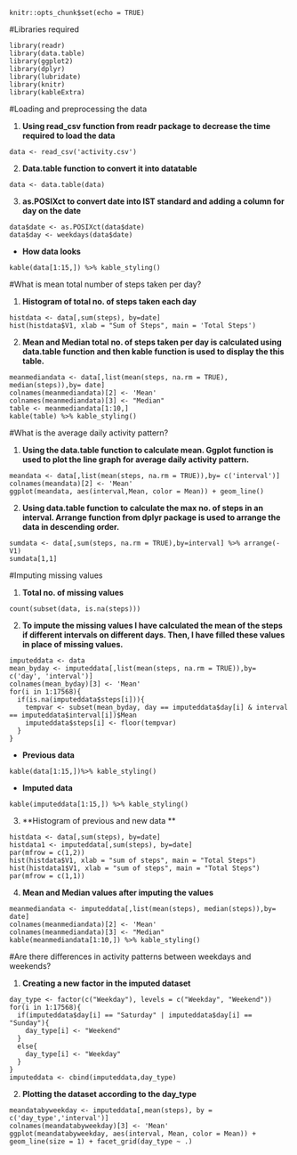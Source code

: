 
```{r, echo=FALSE}
knitr::opts_chunk$set(echo = TRUE)
```

#Libraries required

```{r, warning=FALSE, message=FALSE}
library(readr)
library(data.table)
library(ggplot2)
library(dplyr)
library(lubridate)
library(knitr)
library(kableExtra)
```

#Loading and preprocessing the data

1. **Using read_csv function from readr package to decrease the time required to load the data**

```{r}
data <- read_csv('activity.csv')
```

2. **Data.table function to convert it into datatable**

```{r}
data <- data.table(data)
```

3. **as.POSIXct to convert date into IST standard and adding a column for day on        the date**

```{r}
data$date <- as.POSIXct(data$date)
data$day <- weekdays(data$date)
```

- **How data looks**
```{r}
kable(data[1:15,]) %>% kable_styling()
```

#What is mean total number of steps taken per day?

1. **Histogram of total no. of steps taken each day**

```{r}
histdata <- data[,sum(steps), by=date]
hist(histdata$V1, xlab = "Sum of Steps", main = 'Total Steps')
```

2. **Mean and Median total no. of steps taken per day is calculated using               data.table function and then kable function is used to display the this            table.**

```{r}
meanmediandata <- data[,list(mean(steps, na.rm = TRUE), median(steps)),by= date]
colnames(meanmediandata)[2] <- 'Mean'
colnames(meanmediandata)[3] <- "Median"
table <- meanmediandata[1:10,]
kable(table) %>% kable_styling()
```


#What is the average daily activity pattern?

1. **Using the data.table function to calculate mean. Ggplot function is used to        plot the line graph for average daily activity pattern.**

```{r}
meandata <- data[,list(mean(steps, na.rm = TRUE)),by= c('interval')]
colnames(meandata)[2] <- 'Mean'
ggplot(meandata, aes(interval,Mean, color = Mean)) + geom_line()
```

2. **Using data.table function to calculate the max no. of steps in an interval.         Arrange function from dplyr package is used to arrange the data in descending       order.**

```{r}
sumdata <- data[,sum(steps, na.rm = TRUE),by=interval] %>% arrange(-V1)
sumdata[1,1]
```


#Imputing missing values

1. **Total no. of missing values**

```{r}
count(subset(data, is.na(steps)))
```

2. **To impute the missing values I have calculated the mean of the steps if            different intervals on different days. Then, I have filled these values in         place of missing values.**

```{r}
imputeddata <- data
mean_byday <- imputeddata[,list(mean(steps, na.rm = TRUE)),by= c('day', 'interval')]
colnames(mean_byday)[3] <- 'Mean'
for(i in 1:17568){
  if(is.na(imputeddata$steps[i])){
    tempvar <- subset(mean_byday, day == imputeddata$day[i] & interval == imputeddata$interval[i])$Mean
    imputeddata$steps[i] <- floor(tempvar)
  }
}

```
- **Previous data**

```{r}
kable(data[1:15,])%>% kable_styling()
```
- **Imputed data**
```{r}
kable(imputeddata[1:15,]) %>% kable_styling()
```


3. **Histogram of previous and new data **

```{r}
histdata <- data[,sum(steps), by=date]
histdata1 <- imputeddata[,sum(steps), by=date]
par(mfrow = c(1,2))
hist(histdata$V1, xlab = "sum of steps", main = "Total Steps")
hist(histdata1$V1, xlab = "sum of steps", main = "Total Steps")
par(mfrow = c(1,1))
```

4. **Mean and Median values after imputing the values**

```{r}
meanmediandata <- imputeddata[,list(mean(steps), median(steps)),by= date]
colnames(meanmediandata)[2] <- 'Mean'
colnames(meanmediandata)[3] <- "Median"
kable(meanmediandata[1:10,]) %>% kable_styling()
```

#Are there differences in activity patterns between weekdays and weekends?

1. **Creating a new factor in the imputed dataset**

```{r}
day_type <- factor(c("Weekday"), levels = c("Weekday", "Weekend"))
for(i in 1:17568){
  if(imputeddata$day[i] == "Saturday" | imputeddata$day[i] == "Sunday"){
    day_type[i] <- "Weekend"
  }
  else{
    day_type[i] <- "Weekday"
  }
}
imputeddata <- cbind(imputeddata,day_type)
```

2. **Plotting the dataset according to the day_type**

```{r}
meandatabyweekday <- imputeddata[,mean(steps), by = c('day_type','interval')]
colnames(meandatabyweekday)[3] <- 'Mean'
ggplot(meandatabyweekday, aes(interval, Mean, color = Mean)) + geom_line(size = 1) + facet_grid(day_type ~ .)

```







